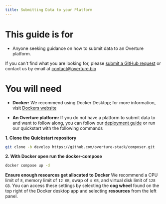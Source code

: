 ```yaml
---
title: Submitting Data to your Platform
---
```


# This guide is for

- Anyone seeking guidance on how to submit data to an Overture platform. 

<Note title="Help us make our guides better"> If you can't find what you are looking for, please [submit a GitHub request](https://github.com/overture-stack/website/issues/new?assignees=&labels=&projects=&template=Feature_Requests.md) or contact us by email at contact@overture.bio</Note>

# You will need

- **Docker:** We recommend using Docker Desktop; for more information, visit [Dockers website](https://www.docker.com/products/docker-desktop/)


- **An Overture platform:** If you do not have a platform to submit data to and want to follow along, you can follow our [deployment guide](/guides/deployment) or run our quickstart with the following commands

**1. Clone the Quickstart repository**

```bash
git clone -b develop https://github.com/overture-stack/composer.git
```

**2. With Docker open run the docker-compose**

```bash
docker compose up -d
```

<Warning>**Ensure enough resources get allocated to Docker** We recommend a CPU limit of `8`, memory limit of `12 GB`, swap of `4 GB`, and virtual disk limit of `128 GB`. You can access these settings by selecting the **cog wheel** found on the top right of the Docker desktop app and selecting **resources** from the left panel.</Warning>

